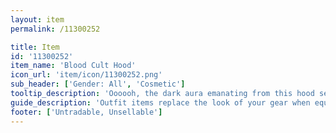 ```yaml
---
layout: item
permalink: /11300252

title: Item
id: '11300252'
item_name: 'Blood Cult Hood'
icon_url: 'item/icon/11300252.png'
sub_header: ['Gender: All', 'Cosmetic']
tooltip_description: 'Oooooh, the dark aura emanating from this hood sends shivers down your spine.'
guide_description: 'Outfit items replace the look of your gear when equipped.'
footer: ['Untradable, Unsellable']
---
```

